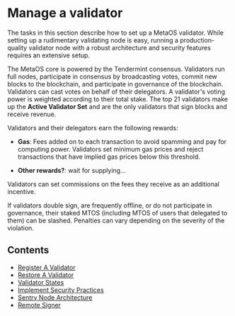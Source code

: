 # Manage a validator

The tasks in this section describe how to set up a MetaOS validator. 
While setting up a rudimentary validating node is easy, running a production-quality validator node with a robust architecture and security features requires an extensive setup.

The MetaOS core is powered by the Tendermint consensus. 
Validators run full nodes, participate in consensus by broadcasting votes, commit new blocks to the blockchain, and participate in governance of the blockchain. 
Validators can cast votes on behalf of their delegators. A validator's voting power is weighted according to their total stake. 
The top 21 validators make up the **Active Validator Set** and are the only validators that sign blocks and receive revenue.

Validators and their delegators earn the following rewards:

- **Gas**: Fees added on to each transaction to avoid spamming and pay for computing power. Validators set minimum gas prices and reject transactions that have implied gas prices below this threshold.

- **Other rewards?**: wait for supplying...

Validators can set commissions on the fees they receive as an additional incentive.

If validators double sign, are frequently offline, or do not participate in governance, their staked MTOS (including MTOS of users that delegated to them) can be slashed. Penalties can vary depending on the severity of the violation.


## Contents

- [Register A Validator](register-a-validator.md)
- [Restore A Validator](restore-a-validator.md)
- [Validator States](validator-states.md)
- [Implement Security Practices](security-practices.md)
- [Sentry Node Architecture](sentry-node-architecture.md)
- [Remote Signer](remote-signer.md)